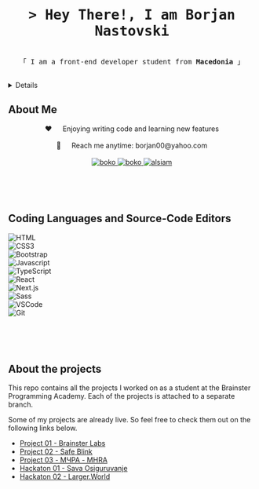 <h1 align="center">
        <samp>&gt; Hey There!, I am
                <b>Borjan Nastovski</b>
        </samp>
</h1>

<p align="center"> 
  <samp>
    <br>
    「 I am a front-end developer student from <b>Macedonia</b> 」
    <br>
    <br>
  </samp>
</p>

<details>  
  <ol>
    <li><a href="#about-me">About Me</a></li>
    <li><a href="#languages">Coding Languages and Source-Code Editors</a></li>
    <li><a href="#about-the-project">About the projects</a></li>
  </ol>
</details>

<h2 id="about-me">About Me</h2>

  <p align="center">
 ❤️ &emsp; Enjoying writing code and learning new features<br/><br/>
 📧 &emsp; Reach me anytime: borjan00@yahoo.com<br/><br/>

<a href="https://www.linkedin.com/in/bokonastovski/" target="_blank">
  <img src="https://img.shields.io/badge/LinkedIn-0077B5?style=for-the-badge&logo=linkedin&logoColor=white" alt="boko"/>
 </a>
 <a href="https://www.instagram.com/__boko__/" target="_blank">
  <img src="https://img.shields.io/badge/Instagram-fe4164?style=for-the-badge&logo=instagram&logoColor=white" alt="boko" />
 </a>
 <a href="https://www.facebook.com/boko.nastovski/" target="_blank">
  <img src="https://img.shields.io/badge/Facebook-20BEFF?&style=for-the-badge&logo=facebook&logoColor=white" alt="alsiam"  />
  </a>

</p>

<br/>
<br/>
<br/>

<h2 id="languages">Coding Languages and Source-Code Editors</h2>

![HTML](https://img.shields.io/badge/HTML5-E34F26?style=for-the-badge&logo=html5&logoColor=white)<br>
![CSS3](https://img.shields.io/badge/CSS3-1572B6?style=for-the-badge&logo=css3&logoColor=white)<br>
![Bootstrap](https://img.shields.io/badge/Bootstrap-563D7C?style=for-the-badge&logo=bootstrap&logoColor=white)<br>
![Javascript](https://img.shields.io/badge/Javascript-F0DB4F?style=for-the-badge&labelColor=black&logo=javascript&logoColor=F0DB4F)<br>
![TypeScript](https://img.shields.io/badge/TypeScript-007ACC?style=for-the-badge&logo=typescript&logoColor=white)<br>
![React](https://img.shields.io/badge/React-20232A?style=for-the-badge&logo=react&logoColor=61DAFB)<br>
![Next.js](https://img.shields.io/badge/Next.js-black?logo=next.js&logoColor=white)<br>
![Sass](https://img.shields.io/badge/Sass-CC6699?style=for-the-badge&logo=sass&logoColor=white)<br>
![VSCode](https://img.shields.io/badge/Visual_Studio-0078d7?style=for-the-badge&logo=visual%20studio&logoColor=white)<br>
![Git](https://img.shields.io/badge/Git-F05032?style=for-the-badge&logo=git&logoColor=white)

<br/>
<br/>
<br/>

<h2 id="about-the-project">About the projects</h2>

This repo contains all the projects I worked on as a student at the Brainster Programming Academy. Each of the projects is attached to a separate branch.

Some of my projects are already live. So feel free to check them out on the following links below.

- [Project 01 - Brainster Labs]()
- [Project 02 - Safe Blink]()
- [Project 03 - МЧРА - MHRA]()
- [Hackaton 01 - Sava Osiguruvanje]()
- [Hackaton 02 - Larger.World]()
